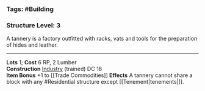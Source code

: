 ### Tags: #Building 
### Structure Level: 3

A tannery is a factory outfitted with racks, vats and tools for the preparation of hides and leather.

---

**Lots** 1; **Cost** 6 RP, 2 Lumber  
**Construction** [Industry](https://2e.aonprd.com/Skills.aspx?ID=25) (trained) DC 18  
**Item Bonus** +1 to [[Trade Commodities]]
**Effects** A tannery cannot share a block with any #Residential structure except [[Tenement|tenements|]].